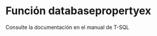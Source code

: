 ﻿---
FunctionName: "databasepropertyex"
FunctionType: "SQL"
Autogenerated: true
---

# Función  databasepropertyex

Consulte la documentación en el manual de T-SQL
